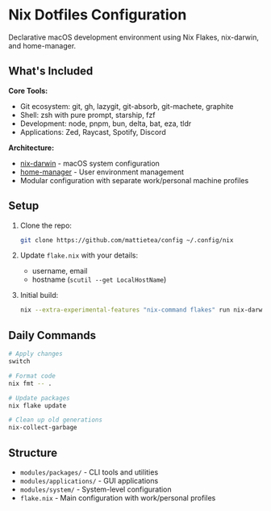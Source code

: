 # Nix Dotfiles Configuration

Declarative macOS development environment using Nix Flakes, nix-darwin, and home-manager.

## What's Included

**Core Tools:**
- Git ecosystem: git, gh, lazygit, git-absorb, git-machete, graphite
- Shell: zsh with pure prompt, starship, fzf
- Development: node, pnpm, bun, delta, bat, eza, tldr
- Applications: Zed, Raycast, Spotify, Discord

**Architecture:**
- [nix-darwin](https://github.com/LnL7/nix-darwin) - macOS system configuration
- [home-manager](https://github.com/nix-community/home-manager) - User environment management
- Modular configuration with separate work/personal machine profiles

## Setup

1. Clone the repo:
   ```sh
   git clone https://github.com/mattietea/config ~/.config/nix
   ```

2. Update `flake.nix` with your details:
   - username, email
   - hostname (`scutil --get LocalHostName`)

3. Initial build:
   ```sh
   nix --extra-experimental-features "nix-command flakes" run nix-darwin -- switch --flake .
   ```

## Daily Commands

```sh
# Apply changes
switch

# Format code
nix fmt -- .

# Update packages
nix flake update

# Clean up old generations
nix-collect-garbage
```

## Structure

- `modules/packages/` - CLI tools and utilities
- `modules/applications/` - GUI applications
- `modules/system/` - System-level configuration
- `flake.nix` - Main configuration with work/personal profiles
